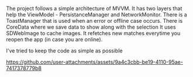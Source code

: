 The project follows a simple architecture of MVVM. It has two layers that help the ViewModel - PersistanceManager and NetworkMonitor. 
There is a ToastManager that is used when an error or offline case occurs. 
There is CoreData where we save data to show along with the selection 
It uses SDWebImage to cache images. It refetches new matches everytime you reopen the app (in case you are online).

I've tried to keep the code as simple as possible

https://github.com/user-attachments/assets/9a4c3cbb-be19-4110-95ae-7417378779b8

